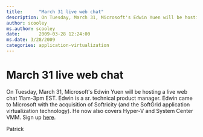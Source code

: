 ```yaml
---
title:      "March 31 live web chat"
description: On Tuesday, March 31, Microsoft's Edwin Yuen will be hosting a live web chat 11am-3pm EST.
author: scooley
ms.author: scooley
date:       2009-03-28 12:24:00
ms.date: 3/28/2009
categories: application-virtualization
---
```

# March 31 live web chat

On Tuesday, March 31, Microsoft's Edwin Yuen will be hosting a live web chat 11am-3pm EST. Edwin is a sr. technical product manager. Edwin came to Microsoft with the acquisition of Softricity (and the SoftGrid application virtualization technology). He now also covers Hyper-V and System Center VMM. Sign up [here](http://itknowledgeexchange.techtarget.com/microsoft-virtualization-chat/ "TechTaret sign up").

Patrick
